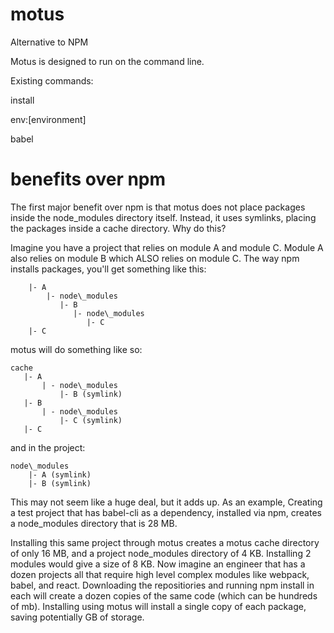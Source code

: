 # motus
Alternative to NPM

Motus is designed to run on the command line.

Existing commands:

install

env:[environment]

babel

# benefits over npm

The first major benefit over npm is that motus does not place packages inside the node\_modules directory itself. Instead, it uses symlinks, placing the packages inside a cache directory. Why do this?

Imagine you have a project that relies on module A and module C. Module A also relies on module B which ALSO relies on module C. The way npm installs packages, you'll get something like this:

```node\_modules
	|- A
	    |- node\_modules
		   |- B
			  |- node\_modules
			     |- C
    |- C
```	
motus will do something like so:
```
cache
   |- A
       | - node\_modules
	       |- B (symlink)
   |- B
       | - node\_modules
	       |- C (symlink)
   |- C
```
and in the project:
```
node\_modules
    |- A (symlink)
	|- B (symlink)
```	
This may not seem like a huge deal, but it adds up. As an example, Creating a test project that has babel-cli as a dependency, installed via npm, creates a node\_modules directory that is 28 MB.

Installing this same project through motus creates a motus cache directory of only 16 MB, and a project node\_modules directory of 4 KB. Installing 2 modules would give a size of 8 KB. Now imagine an engineer that has a dozen projects all that require high level complex modules like webpack, babel, and react. Downloading the repositiories and running npm install in each will create a dozen copies of the same code (which can be hundreds of mb). Installing using motus will install a single copy of each package, saving potentially GB of storage.